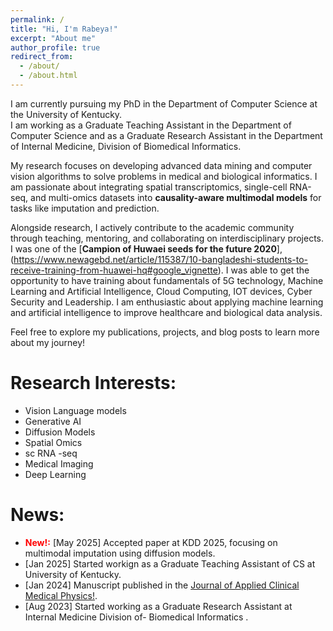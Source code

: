 ```yaml
---
permalink: /
title: "Hi, I'm Rabeya!"
excerpt: "About me"
author_profile: true
redirect_from: 
  - /about/
  - /about.html
---
```


I am currently pursuing my PhD in the Department of Computer Science at the University of Kentucky.  
I am working as a Graduate Teaching Assistant in the Department of Computer Science and as a Graduate Research Assistant in the Department of Internal Medicine, Division of Biomedical Informatics.

My research focuses on developing advanced data mining and computer vision algorithms to solve problems in medical and biological informatics. I am passionate about integrating spatial transcriptomics, single-cell RNA-seq, and multi-omics datasets into **causality-aware multimodal models** for tasks like imputation and prediction.

Alongside research, I actively contribute to the academic community through teaching, mentoring, and collaborating on interdisciplinary projects.  I was one of the [**Campion of Huwaei seeds for the future 2020**], (https://www.newagebd.net/article/115387/10-bangladeshi-students-to-receive-training-from-huawei-hq#google_vignette). I was able to get the opportunity to have training about  fundamentals of 5G technology, Machine Learning and Artificial Intelligence, Cloud Computing, IOT devices, Cyber Security and Leadership.
I am enthusiastic about applying machine learning and artificial intelligence to improve healthcare and biological data analysis.

Feel free to explore my publications, projects, and blog posts to learn more about my journey!


Research Interests:
======
- Vision Language models
- Generative AI
- Diffusion Models
- Spatial Omics
- sc RNA -seq
- Medical Imaging
- Deep Learning

News:
======

- **<span style="color:red">New!:</span>**  [May 2025] Accepted paper at KDD 2025, focusing on multimodal imputation using diffusion models.
- [Jan 2025] Started workign as a Graduate Teaching Assistant of CS at University of Kentucky.
- [Jan 2024] Manuscript published in the [Journal of Applied Clinical Medical Physics!](https://aapm.onlinelibrary.wiley.com/doi/full/10.1002/acm2.14270).
- [Aug 2023] Started working as a Graduate Research Assistant at Internal Medicine Division of- Biomedical Informatics .




